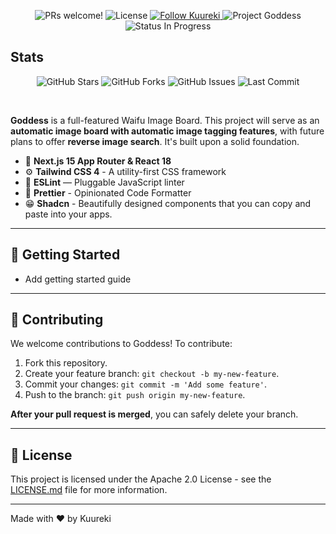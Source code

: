 <p align="center">
  <img src="https://img.shields.io/static/v1?label=PRs&message=welcome&style=for-the-badge&color=8A2BE2&labelColor=000000" alt="PRs welcome!" />
  <img alt="License" src="https://img.shields.io/github/license/Kuureki/Goddess?style=for-the-badge&color=8A2BE2&labelColor=000000">
  <a href="https://twitter.com/intent/follow?screen_name=Kuureki">
    <img src="https://img.shields.io/twitter/follow/Kuureki?style=for-the-badge&color=8A2BE2&labelColor=000000" alt="Follow Kuureki" />
  </a>
  <img src="https://img.shields.io/badge/Project-Goddess-8A2BE2?style=for-the-badge&labelColor=000000" alt="Project Goddess" />
  <img src="https://img.shields.io/badge/Status-In%20Progress-8A2BE2?style=for-the-badge&labelColor=000000" alt="Status In Progress" />
</p>

## Stats

<p align="center">
  <img src="https://img.shields.io/github/stars/Kuureki/Goddess?style=for-the-badge&color=8A2BE2&labelColor=000000" alt="GitHub Stars" />
  <img src="https://img.shields.io/github/forks/Kuureki/Goddess?style=for-the-badge&color=8A2BE2&labelColor=000000" alt="GitHub Forks" />
  <img src="https://img.shields.io/github/issues/Kuureki/Goddess?style=for-the-badge&color=8A2BE2&labelColor=000000" alt="GitHub Issues" />
  <img src="https://img.shields.io/github/last-commit/Kuureki/Goddess?style=for-the-badge&color=8A2BE2&labelColor=000000" alt="Last Commit" />
</p>

<br>

**Goddess** is a full-featured Waifu Image Board. This project will serve as an **automatic image board with automatic image tagging features**, with future plans to offer **reverse image search**. It's built upon a solid foundation.

- 🚀 **Next.js 15 App Router & React 18**
- ⚙️ **Tailwind CSS 4** - A utility-first CSS framework
- 📏 **ESLint** — Pluggable JavaScript linter
- 💖 **Prettier** - Opinionated Code Formatter
- 😁 **Shadcn** - Beautifully designed components that you can copy and paste into your apps.

---

## 🚀 Getting Started

- Add getting started guide

---

## 🤝 Contributing

We welcome contributions to Goddess! To contribute:

1.  Fork this repository.
2.  Create your feature branch: `git checkout -b my-new-feature`.
3.  Commit your changes: `git commit -m 'Add some feature'`.
4.  Push to the branch: `git push origin my-new-feature`.

**After your pull request is merged**, you can safely delete your branch.

---

## 📝 License

This project is licensed under the Apache 2.0 License - see the [LICENSE.md](LICENSE.md) file for more information.

---

Made with ♥ by Kuureki
